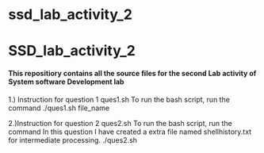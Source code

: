 # ssd_lab_activity_2

# SSD_lab_activity_2
#### This repositiory contains all the source files for the second Lab activity of System software Development lab

1.) Instruction for question 1 ques1.sh
   To run the bash script, run the command
   ./ques1.sh file_name
   
2.)Instruction for question 2 ques2.sh
   To run the bash script, run the command 
   In this question I have created a extra file named shellhistory.txt for intermediate processing.
   ./ques2.sh
